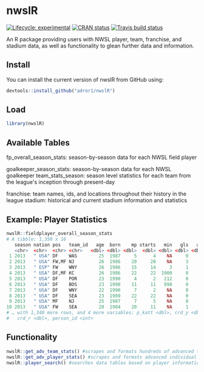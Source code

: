 
<!-- README.md is generated from README.Rmd. Please edit that file -->
nwslR
=====

<!-- badges: start -->
[![Lifecycle: experimental](https://img.shields.io/badge/lifecycle-experimental-orange.svg)](https://www.tidyverse.org/lifecycle/#experimental) [![CRAN status](https://www.r-pkg.org/badges/version/nwslR)](https://CRAN.R-project.org/package=nwslR) [![Travis build status](https://travis-ci.org/adror1/nwslR.svg?branch=master)](https://travis-ci.org/adror1/nwslR) <!-- badges: end -->

An R package providing users with NWSL player, team, franchise, and stadium data, as well as functionality to glean further data and information. 

## Install

You can install the current version of nwslR from GitHub using:

``` r
devtools::install_github("adror1/nwslR")
```

## Load

``` r
library(nwslR)
```

## Available Tables

fp_overall_season_stats: season-by-season data for each NWSL field player

goalkeeper_season_stats: season-by-season data for each NWSL goalkeeper
team_stats_season: season level statistics for each team from the league's inception through present-day

franchise: team names, ids, and locations throughout their history in the league
stadium: historical and current stadium information and statistics


## Example: Player Statistics

``` r
nwslR::fieldplayer_overall_season_stats
# A tibble: 1,350 x 16
   season nation pos   team_id   age  born    mp starts   min   gls   ast    pk
   <chr>  <chr>  <chr> <chr>   <dbl> <dbl> <dbl>  <dbl> <dbl> <dbl> <dbl> <dbl>
 1 2013   " USA" DF    WAS        25  1987     5      4    NA     0     0     0
 2 2013   " USA" FW,MF NJ         26  1986    20     20    NA     3     3     1
 3 2013   " ESP" FW    WNY        26  1986    15     14     3     1    NA     0
 4 2013   " USA" DF,MF KC         26  1986    22     22  1900     0     5     0
 5 2013   " USA" DF    POR        23  1990     4      2   212     0     0     0
 6 2013   " USA" DF    BOS        23  1990    11     11   990     0     1     0
 7 2013   " USA" DF    WNY        22  1990     7      2    NA     0    NA     0
 8 2013   " USA" DF    SEA        23  1989    22     22    NA     0     1     0
 9 2013   " USA" MF    NJ         25  1987     7      5    NA     0     0     0
10 2013   " USA" FW    SEA        28  1984    20     11    NA     1     2     0
# … with 1,340 more rows, and 4 more variables: p_katt <dbl>, crd_y <dbl>,
#   crd_r <dbl>, person_id <int>
```

## Functionality
``` r
nwslR::get_adv_team_stats() #scrapes and formats hundreds of advanced team statistics from the NWSL website
nwslR::get_adv_player_stats() #scrapes and formats advanced individual player stats from the NWSL website
nwslR::player_search() #searches data tables based on player information such as name, nation, or position
```

